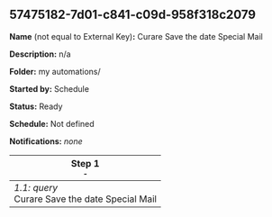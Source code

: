 ## 57475182-7d01-c841-c09d-958f318c2079

**Name** (not equal to External Key)**:** Curare Save the date Special Mail

**Description:** n/a

**Folder:** my automations/

**Started by:** Schedule

**Status:** Ready

**Schedule:** Not defined

**Notifications:** _none_


| Step 1<br>_<small>-</small>_ |
| --- |
| _1.1: query_<br>Curare Save the date Special Mail |
